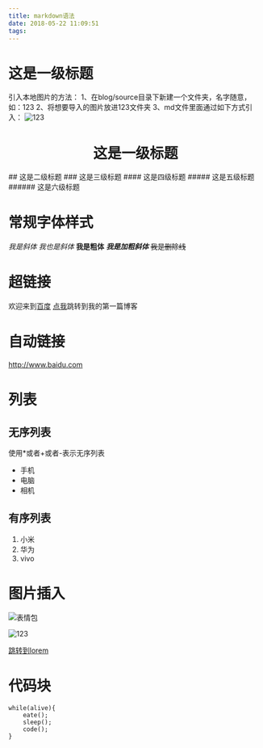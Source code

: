 ```yaml
---
title: markdown语法
date: 2018-05-22 11:09:51
tags:
---
```

# 这是一级标题
引入本地图片的方法：
1、在blog/source目录下新建一个文件夹，名字随意，如：123
2、将想要导入的图片放进123文件夹
3、md文件里面通过如下方式引入：
![123](/123/123.png)

<h1 align="center">这是一级标题</h1>
## 这是二级标题
### 这是三级标题
#### 这是四级标题
##### 这是五级标题
###### 这是六级标题

# 常规字体样式
*我是斜体*
_我也是斜体_
**我是粗体**
***我是加粗斜体***
~~我是删除线~~

# 超链接
欢迎来到[百度](http://www.baidu.com)
[点我](http://127.0.0.1:4000/2018/05/22/这是我的第一篇博客)跳转到我的第一篇博客

# 自动链接
<http://www.baidu.com>

# 列表
## 无序列表
使用*或者+或者-表示无序列表
* 手机
* 电脑
* 相机
## 有序列表
1. 小米
2. 华为
3. vivo

# 图片插入
![表情包](http://img18.3lian.com/d/file/201709/02/f2e96b008a0a29b837398918048ab046.gif)

![123](http://127.0.0.1/123.gif)

[跳转到lorem](http://127.0.0.1/lorem.html)

# 代码块
```
while(alive){
    eate();
    sleep();
    code();
}
```

